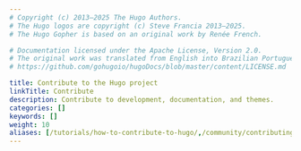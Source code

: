 ```yaml
---
# Copyright (c) 2013–2025 The Hugo Authors.
# The Hugo logos are copyright (c) Steve Francia 2013–2025.
# The Hugo Gopher is based on an original work by Renée French.

# Documentation licensed under the Apache License, Version 2.0.
# The original work was translated from English into Brazilian Portuguese.
# https://github.com/gohugoio/hugoDocs/blob/master/content/LICENSE.md

title: Contribute to the Hugo project
linkTitle: Contribute
description: Contribute to development, documentation, and themes.
categories: []
keywords: []
weight: 10
aliases: [/tutorials/how-to-contribute-to-hugo/,/community/contributing/]
---
```


